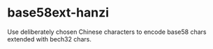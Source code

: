 # base58ext-hanzi
Use deliberately chosen Chinese characters to encode base58 chars extended with bech32 chars.
